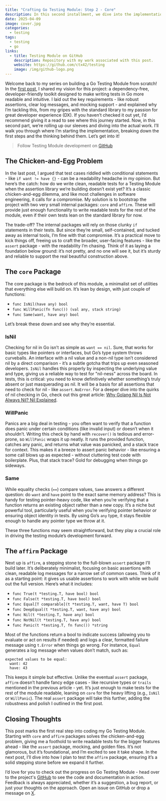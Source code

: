 ```yaml
---
title: "Crafting Go Testing Module: Step 2 - Core"
description: In this second installment, we dive into the implementation of my Go Testing Module, starting with the foundational core and affirm packages to bootstrap readable tests for the package itself.
date: 2025-04-09
image: cover.jpg
categories:
  - testing
tags:
  - testing
  - go
links:
  - title: Testing Module on GitHub
    description: Repository with my work associated with this post.
    website: https://github.com/ctx42/testing
    image: /img/github-logo.png
---
```


Welcome back to my series on building a Go Testing Module from scratch! In the [first post](/p/crafting-go-testing-module-step-1-requirements), I shared my vision for this project: a dependency-free, developer-friendly toolkit designed to make writing tests in Go more readable and intuitive. I laid out the key requirements - like robust assertions, clear log messages, and mocking support - and explained why I’m tackling this, from my gripes with the standard library to my passion for great developer experience (DX). If you haven’t checked it out yet, I’d recommend giving it a read to see where this journey started. Now, in this second part, we’re rolling up our sleeves and diving into the actual work. I’ll walk you through where I’m starting the implementation, breaking down the first steps and the thinking behind them. Let’s get into it!

> Follow Testing Module development on [GitHub](https://github.com/ctx42/testing)

<!--more-->  

## The Chicken-and-Egg Problem

In the last post, I argued that test cases riddled with conditional statements - like `if want != have {}` - can be a readability headache in my opinion. But here’s the catch: how do we write clean, readable tests for a Testing Module when the assertion library we’re building doesn’t exist yet? It’s a classic chicken-and-egg dilemma, and like most challenges in software engineering, it calls for a compromise. My solution is to bootstrap the project with two very small internal packages: `core` and `affirm`. These will provide just enough functionality to write readable tests for the rest of the module, even if their own tests lean on the standard library for now.

The trade-off? The internal packages will rely on those clunky `if` statements in their tests. But since they’re small, self-contained, and tucked away as internal tools, I’m fine with that compromise. It’s a practical move to kick things off, freeing us to craft the broader, user-facing features - like the `assert` package - with the readability I’m chasing. Think of it as laying a foundation below ground: it’s not pretty, and no one will see it, but it’s sturdy and reliable to support the real beautiful construction above.

## The `core` Package

The core package is the bedrock of this module, a minimalist set of utilities that everything else will build on. It’s lean by design, with just couple of functions:

- `func IsNil(have any) bool`
- `func WillPanic(fn func()) (val any, stack string)`
- `func Same(want, have any) bool`

Let’s break these down and see why they’re essential.

### IsNil
Checking for nil in Go isn’t as simple as `want == nil`. Sure, that works for basic types like pointers or interfaces, but Go’s type system throws curveballs. An interface with a nil value and a non-nil type isn’t considered nil by a direct comparison - it’s a subtle gotcha that trips up even seasoned developers. `IsNil` handles this properly by inspecting the underlying value and type, giving us a reliable way to test for "nil-ness" across the board. In tests, this is critical: you need to know definitively whether something’s truly absent or just masquerading as nil. It will be a basis for all assertions that need to check for nil - like `assert.NoError`. For a deeper dive into the quirks of nil checking in Go, check out this great article:
[Why Golang Nil Is Not Always Nil? Nil Explained](https://codefibershq.com/blog/golang-why-nil-is-not-always-nil). 

### WillPanic
Panics are a big deal in testing - you often want to verify that a function does panic under certain conditions (like invalid input) or doesn’t when it shouldn’t. Writing this check by hand with `recover()` is tedious and error-prone, so `WillPanic` wraps it up neatly. It runs the provided function, catches any panic, and returns what value was panicked, and a stack trace for context. This makes it a breeze to assert panic behavior - like ensuring a some call blows up as expected - without cluttering test code with boilerplate. Plus, that stack trace? Gold for debugging when things go sideways.

### Same
While equality checks (`==`) compare values, `Same` answers a different question: do `want` and `have` point to the exact same memory address? This is handy for testing pointer-heavy code, like when you’re verifying that a function returns an existing object rather than a new copy. It’s a niche but powerful tool, particularly useful when you’re verifying pointer behavior or ensuring object identity in tests. By using Go’s `any` type, it stays flexible enough to handle any pointer type we throw at it.

These three functions may seem straightforward, but they play a crucial role in driving the testing module’s development forward.

## The `affirm` Package

Next up is `affirm`, a stepping stone to the full-blown `assert` package I’ll build later. It’s deliberately minimalist, focusing on basic assertions with clean, readable log messages for a narrow set of common cases. Think of it as a starting point: it gives us usable assertions to work with while we build out the full version. Here’s what it includes:

- `func True(t *testing.T, have bool) bool`
- `func False(t *testing.T, have bool) bool`
- `func Equal[T comparable](t *testing.T, want, have T) bool`
- `func DeepEqual(t *testing.T, want, have any) bool`
- `func Nil(t *testing.T, have any) bool`
- `func NotNil(t *testing.T, have any) bool`
- `func Panic(t *testing.T, fn func()) *string`

Most of the functions return a bool to indicate success (allowing you to evaluate or act on results if needed) and logs a clear, formatted failure message using `t.Error` when things go wrong. For instance, `Equal` generates a log message when values don’t match, such as:

```text
expected values to be equal:
  want: 42
  have: 43
```

This keeps it simple but effective. Unlike the eventual `assert` package, `affirm` doesn’t handle fancy edge cases - like recursive types or `trails` mentioned in the previous article - yet. It’s just enough to make tests for the rest of the module readable, leaning on `core` for the heavy lifting (e.g., `IsNil` or `WillPanic`). The real `assert` package will take this further, adding the robustness and polish I outlined in the first post.

## Closing Thoughts
This post marks the first real step into coding my Go Testing Module. Starting with `core` and `affirm` packages solves the chicken-and-egg problem, giving me a foothold to write readable tests for the bigger features ahead - like the `assert` package, mocking, and golden files. It’s not glamorous, but it’s foundational, and I’m excited to see it take shape. In the next post, I’ll dive into how I plan to test the `affirm` package, ensuring it’s a solid stepping stone before we expand it further.

I’d love for you to check out the progress on Go Testing Module - head over to the project's [GitHub](https://github.com/ctx42/testing) to see the code and documentation in action. Feedback is always appreciated, whether it’s a suggestion, a bug report, or just your thoughts on the approach. Open an issue on GitHub or drop a message on [X](https://x.com/context42).
